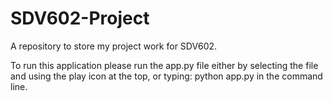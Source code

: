 # SDV602-Project
A repository to store my project work for SDV602.

To run this application please run the app.py file either by selecting the file and using the play icon at the top, or typing:
python app.py 
in the command line.
